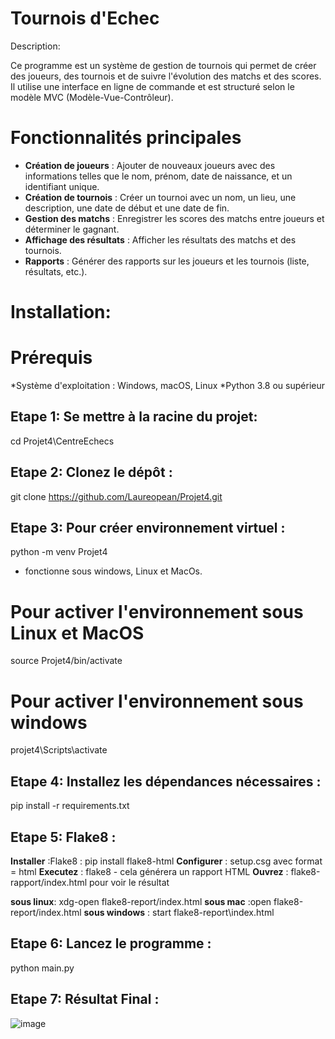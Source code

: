 # Tournois d'Echec

Description:

Ce programme est un système de gestion de tournois qui permet de créer des joueurs, des tournois et de suivre l'évolution des matchs et des scores. 
Il utilise une interface en ligne de commande et est structuré selon le modèle MVC (Modèle-Vue-Contrôleur).

# Fonctionnalités principales 
- **Création de joueurs** : Ajouter de nouveaux joueurs avec des informations telles que le nom, prénom, date de naissance, et un identifiant unique. 
- **Création de tournois** : Créer un tournoi avec un nom, un lieu, une description, une date de début et une date de fin.  
- **Gestion des matchs** : Enregistrer les scores des matchs entre joueurs et déterminer le gagnant. 
- **Affichage des résultats** : Afficher les résultats des matchs et des tournois. 
- **Rapports** : Générer des rapports sur les joueurs et les tournois (liste, résultats, etc.).

# Installation:
# Prérequis
*Système d'exploitation : Windows, macOS, Linux
*Python 3.8 ou supérieur 

## Etape 1: Se mettre à la racine du projet:
cd Projet4\CentreEchecs

## Etape 2: Clonez le dépôt :
git clone https://github.com/Laureopean/Projet4.git

## Etape 3: Pour créer environnement virtuel :
python -m venv Projet4
- fonctionne sous windows, Linux et MacOs.

# Pour activer l'environnement sous Linux et MacOS
source Projet4/bin/activate

# Pour activer l'environnement sous windows
projet4\Scripts\activate

## Etape 4: Installez les dépendances nécessaires :
pip install -r requirements.txt

## Etape 5: Flake8 :
**Installer** :Flake8 : pip install flake8-html
**Configurer** : setup.csg avec format = html
**Executez** : flake8 - cela générera un rapport HTML
**Ouvrez** : flake8-rapport/index.html pour voir le résultat

**sous linux**: xdg-open flake8-report/index.html
**sous mac** :open flake8-report/index.html 
**sous windows** : start flake8-report\index.html

## Etape 6: Lancez le programme :
python main.py

## Etape 7: Résultat Final :
![image](https://github.com/user-attachments/assets/461961ab-974d-4740-82b4-d6a1e70bed24)
